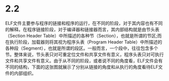 # 2.2

ELF文件主要参与程序的链接和程序的运行，在不同的阶段，对于其内容也有不同的解释。在程序链接阶段，对于编译器和链接器而言，其内部结构就是由节头表（Section Header Table）中所描述的各种节（Section），也就是所谓的节区;而在执行阶段，加载器则将其视为程序头表（Program Header Table）中所描述的各种段（Segment），也就是所谓的段区。一般而言，一个段中，往往包含多个节。整体来说，节头表只对可重定位文件和共享文件有意义，程序头表只对可执行文件和共享文件有意义。由于从不同的阶段，或者说不同的角度看，ELF文件会有不同的结构，下面的这张图就展示了分别从链接的角度和从执行的角度看待ELF文件的内部组织。
